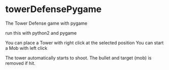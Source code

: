 # towerDefensePygame
The Tower Defense game with pygame

run this with python2 and pygame

You can place a Tower with right click at the selected position
You can start a Mob with left click

The tower automatically starts to shoot. The bullet and target (mob) is removed if hit.
